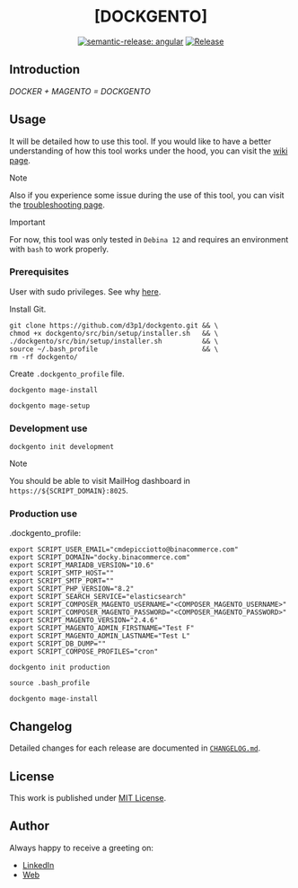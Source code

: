 <div align=center>

# [DOCKGENTO]

[![semantic-release: angular](https://img.shields.io/badge/semantic--release-angular-e10079?logo=semantic-release)](https://github.com/semantic-release/semantic-release)
[![Release](https://github.com/d3p1/dockgento/actions/workflows/release.yml/badge.svg)](https://github.com/d3p1/dockgento/actions/workflows/release.yml)

</div>

## Introduction

*DOCKER + MAGENTO = DOCKGENTO*

## Usage

It will be detailed how to use this tool. If you would like to have a better understanding of how this tool works under the hood, you can visit the [wiki page](https://github.com/d3p1/dockgento/wiki).

> [!NOTE]
> Also if you experience some issue during the use of this tool, you can visit the [troubleshooting page](https://github.com/d3p1/dockgento/wiki/%5B6%5D-Troubleshooting).

> [!IMPORTANT]
> For now, this tool was only tested in `Debina 12` and requires an environment with `bash` to work properly.

### Prerequisites

User with sudo privileges. See why [here](https://github.com/d3p1/dockgento/wiki/%5B5%5D-Command-script).

Install Git.

```shell
git clone https://github.com/d3p1/dockgento.git && \
chmod +x dockgento/src/bin/setup/installer.sh   && \
./dockgento/src/bin/setup/installer.sh          && \
source ~/.bash_profile                          && \
rm -rf dockgento/
```

Create `.dockgento_profile` file.

```shell
dockgento mage-install
```

```shell
dockgento mage-setup
```

### Development use

```shell
dockgento init development
```

> [!NOTE]
> You should be able to visit MailHog dashboard in `https://${SCRIPT_DOMAIN}:8025`.

### Production use

.dockgento_profile:

```shell
export SCRIPT_USER_EMAIL="cmdepicciotto@binacommerce.com"
export SCRIPT_DOMAIN="docky.binacommerce.com"
export SCRIPT_MARIADB_VERSION="10.6"
export SCRIPT_SMTP_HOST=""
export SCRIPT_SMTP_PORT=""
export SCRIPT_PHP_VERSION="8.2"
export SCRIPT_SEARCH_SERVICE="elasticsearch"
export SCRIPT_COMPOSER_MAGENTO_USERNAME="<COMPOSER_MAGENTO_USERNAME>"
export SCRIPT_COMPOSER_MAGENTO_PASSWORD="<COMPOSER_MAGENTO_PASSWORD>"
export SCRIPT_MAGENTO_VERSION="2.4.6"
export SCRIPT_MAGENTO_ADMIN_FIRSTNAME="Test F"
export SCRIPT_MAGENTO_ADMIN_LASTNAME="Test L"
export SCRIPT_DB_DUMP=""
export SCRIPT_COMPOSE_PROFILES="cron"
```

```shell
dockgento init production
```

```shell
source .bash_profile
```

```shell
dockgento mage-install
```

## Changelog

Detailed changes for each release are documented in [`CHANGELOG.md`](./CHANGELOG.md).

## License

This work is published under [MIT License](./LICENSE).

## Author

Always happy to receive a greeting on:

- [LinkedIn](https://www.linkedin.com/in/cristian-marcelo-de-picciotto/) 
- [Web](https://d3p1.dev/)
